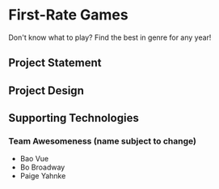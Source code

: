 # First-Rate Games
Don't know what to play? Find the best in genre for any year!

## Project Statement

## Project Design

## Supporting Technologies

### Team Awesomeness (name subject to change)
- Bao Vue  
- Bo Broadway  
- Paige Yahnke  